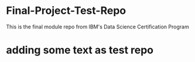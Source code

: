 # Final-Project-Test-Repo
This is the final module repo from IBM's Data Science Certification Program
# adding some text as test repo

